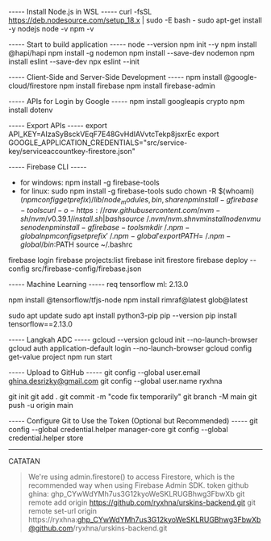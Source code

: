 ----- Install Node.js in WSL -----
curl -fsSL https://deb.nodesource.com/setup_18.x | sudo -E bash -
sudo apt-get install -y nodejs
node -v
npm -v

----- Start to build application -----
node --version
npm init --y
npm install @hapi/hapi
npm install -g nodemon
npm install --save-dev nodemon
npm install eslint --save-dev
npx eslint --init

----- Client-Side and Server-Side Development -----
npm install @google-cloud/firestore
npm install firebase
npm install firebase-admin

----- APIs for Login by Google -----
npm install googleapis crypto
npm install dotenv

----- Export APIs -----
export API_KEY=AIzaSyBsckVEqF7E48GvHdIAVvtcTekp8jsxrEc
export GOOGLE_APPLICATION_CREDENTIALS="src/service-key/serviceaccountkey-firestore.json"

----- Firebase CLI -----
- for windows: npm install -g firebase-tools 
- for linux: sudo npm install -g firebase-tools
  sudo chown -R $(whoami) $(npm config get prefix)/{lib/node_modules,bin,share}
  npm install -g firebase-tools
  curl -o- https://raw.githubusercontent.com/nvm-sh/nvm/v0.39.1/install.sh | bash
  source ~/.nvm/nvm.sh
  nvm install node
  nvm use node
  npm install -g firebase-tools
  mkdir ~/.npm-global
  npm config set prefix '~/.npm-global'
  export PATH=~/.npm-global/bin:$PATH
  source ~/.bashrc

firebase login
firebase projects:list
firebase init firestore
firebase deploy --config src/firebase-config/firebase.json

----- Machine Learning -----
req tensorflow ml: 2.13.0

npm install @tensorflow/tfjs-node
npm install rimraf@latest glob@latest

sudo apt update
sudo apt install python3-pip
pip --version
pip install tensorflow==2.13.0

----- Langkah ADC -----
gcloud --version
gcloud init --no-launch-browser
gcloud auth application-default login --no-launch-browser
gcloud config get-value project
npm run start

----- Upload to GitHub -----
git config --global user.email ghina.desrizky@gmail.com
git config --global user.name ryxhna

git init
git add .
git commit -m "code fix temporarily"
git branch -M main
git push -u origin main

----- Configure Git to Use the Token (Optional but Recommended) -----
git config --global credential.helper manager-core
git config --global credential.helper store

------------------------------
CATATAN
> We're using admin.firestore() to access Firestore, which is the recommended way when using Firebase Admin SDK.
> token github ghina: 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
> git remote add origin https://github.com/ryxhna/urskins-backend.git
> git remote set-url origin https://ryxhna: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@github.com/ryxhna/urskins-backend.git